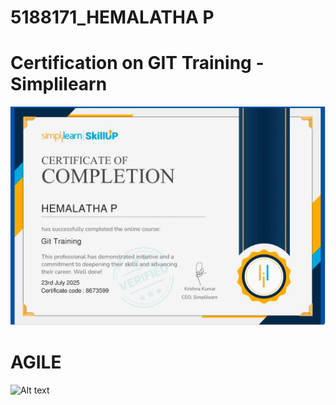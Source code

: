 # 5188171_HEMALATHA P
# Certification on GIT Training - Simplilearn
![Alt text](https://github.com/HEMALATHAPADMANABAN19/5188171_HEMALATHA-P/blob/cb33411b2aa97c295ace44a705e9a15918173563/GIT/GIT%20Training%20Certificate.jpg)
# AGILE
![Alt text](https://github.com/HEMALATHAPADMANABAN19/5188171_HEMALATHA-P/tree/3a26ce793a24955c6c897991864de0541c363ed2/AGILE)
